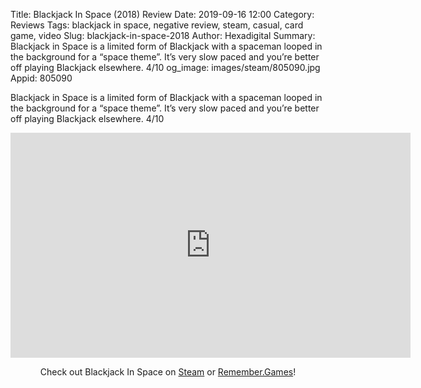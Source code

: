 Title: Blackjack In Space (2018) Review
Date: 2019-09-16 12:00
Category: Reviews
Tags: blackjack in space, negative review, steam, casual, card game, video
Slug: blackjack-in-space-2018
Author: Hexadigital
Summary: Blackjack in Space is a limited form of Blackjack with a spaceman looped in the background for a “space theme”. It’s very slow paced and you’re better off playing Blackjack elsewhere. 4/10
og_image: images/steam/805090.jpg
Appid: 805090

Blackjack in Space is a limited form of Blackjack with a spaceman looped in the background for a “space theme”. It’s very slow paced and you’re better off playing Blackjack elsewhere. 4/10

<center><iframe src="https://www.youtube.com/embed/oHbvx3S3a_c?feature=oembed" allow="accelerometer; autoplay; encrypted-media; gyroscope; picture-in-picture" width="640" height="360" frameborder="0"></iframe>

Check out Blackjack In Space on [Steam](https://store.steampowered.com/app/805090/?curator_clanid=34633900) or [Remember.Games](https://remember.games/game/2455/)!</center>